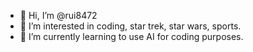 - 👋 Hi, I’m @rui8472
- 👀 I’m interested in coding, star trek, star wars, sports.
- 🌱 I’m currently learning to use AI for coding purposes.

<!---
rui8472/rui8472 is a ✨ special ✨ repository because its `README.md` (this file) appears on your GitHub profile.
You can click the Preview link to take a look at your changes.
--->
